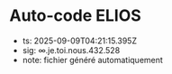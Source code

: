 # Auto-code ELIOS
- ts: 2025-09-09T04:21:15.395Z
- sig: ∞.je.toi.nous.432.528
- note: fichier généré automatiquement